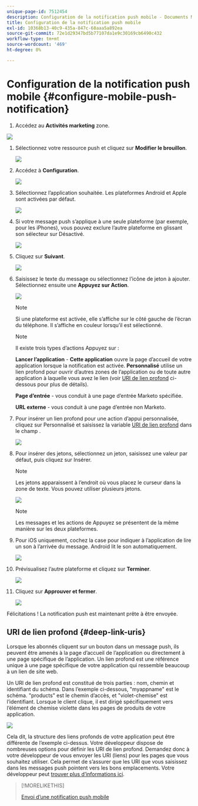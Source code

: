 ```yaml
---
unique-page-id: 7512454
description: Configuration de la notification push mobile - Documents Marketo - Documentation du produit
title: Configuration de la notification push mobile
exl-id: 10368b13-40c9-435a-847c-68aaa5a892ea
source-git-commit: 72e1d29347bd5b77107da1e9c30169cb6490c432
workflow-type: tm+mt
source-wordcount: '469'
ht-degree: 0%

---
```


# Configuration de la notification push mobile {#configure-mobile-push-notification}

1. Accédez au **Activités marketing** zone.

![](assets/2fbf1ab6-2247-40c8-980d-be56b9d94890.png)

1. Sélectionnez votre ressource push et cliquez sur **Modifier le brouillon**.

   ![](assets/image2016-8-23-16-3a49-3a48.png)

1. Accédez à **Configuration**.

   ![](assets/image2016-8-23-16-3a51-3a56.png)

1. Sélectionnez l’application souhaitée. Les plateformes Android et Apple sont activées par défaut.

   ![](assets/image2016-8-23-16-3a53-3a33.png)

1. Si votre message push s’applique à une seule plateforme (par exemple, pour les iPhones), vous pouvez exclure l’autre plateforme en glissant son sélecteur sur Désactivé.

   ![](assets/image2016-8-23-16-3a41-3a48.png)

1. Cliquez sur **Suivant**.

   ![](assets/image2016-8-23-16-3a43-3a28.png)

1. Saisissez le texte du message ou sélectionnez l’icône de jeton à ajouter. Sélectionnez ensuite une **Appuyez sur Action**.

   ![](assets/image2015-9-14-16-3a7-3a43.png)

   >[!NOTE]
   >
   >Si une plateforme est activée, elle s’affiche sur le côté gauche de l’écran du téléphone. Il s’affiche en couleur lorsqu’il est sélectionné.

   >[!NOTE]
   >
   >Il existe trois types d’actions Appuyez sur :
   >
   >**Lancer l’application** - **Cette application** ouvre la page d’accueil de votre application lorsque la notification est activée. **Personnalisé** utilise un lien profond pour ouvrir d’autres zones de l’application ou de toute autre application à laquelle vous avez le lien (voir [URI de lien profond](#Deeplink) ci-dessous pour plus de détails).
   >
   >**Page d’entrée** - vous conduit à une page d’entrée Marketo spécifiée.
   >
   >**URL externe** - vous conduit à une page d’entrée non Marketo.

1. Pour insérer un lien profond pour une action d’appui personnalisée, cliquez sur Personnalisé et saisissez la variable [URI de lien profond](#Deeplink) dans le champ .

   ![](assets/image2016-7-28-16-3a19-3a13.png)

1. Pour insérer des jetons, sélectionnez un jeton, saisissez une valeur par défaut, puis cliquez sur Insérer.

   >[!NOTE]
   >
   >Les jetons apparaissent à l’endroit où vous placez le curseur dans la zone de texte. Vous pouvez utiliser plusieurs jetons.

   ![](assets/image2015-8-10-14-3a48-3a52.png)

   >[!NOTE]
   >
   >Les messages et les actions de Appuyez se présentent de la même manière sur les deux plateformes.

1. Pour iOS uniquement, cochez la case pour indiquer à l’application de lire un son à l’arrivée du message. Android lit le son automatiquement.

   ![](assets/ios-tap-and-notification-hand.png)

1. Prévisualisez l’autre plateforme et cliquez sur **Terminer**.

   ![](assets/image2015-9-14-16-3a12-3a34.png)

1. Cliquez sur **Approuver et fermer**.

   ![](assets/323dda12-0543-4558-8562-563eed5fa0e0.png)

Félicitations ! La notification push est maintenant prête à être envoyée.

## URI de lien profond {#deep-link-uris}

Lorsque les abonnés cliquent sur un bouton dans un message push, ils peuvent être amenés à la page d’accueil de l’application ou directement à une page spécifique de l’application. Un lien profond est une référence unique à une page spécifique de votre application qui ressemble beaucoup à un lien de site web.

Un URI de lien profond est constitué de trois parties : nom, chemin et identifiant du schéma. Dans l’exemple ci-dessous, &quot;myappname&quot; est le schéma. &quot;products&quot; est le chemin d’accès, et &quot;violet-chemise&quot; est l’identifiant. Lorsque le client clique, il est dirigé spécifiquement vers l’élément de chemise violette dans les pages de produits de votre application.

![](assets/image2016-7-29-12-3a49-3a1.png)

Cela dit, la structure des liens profonds de votre application peut être différente de l’exemple ci-dessus. Votre développeur dispose de nombreuses options pour définir les URI de lien profond. Demandez donc à votre développeur de vous envoyer les URI (liens) pour les pages que vous souhaitez utiliser. Cela permet de s’assurer que les URI que vous saisissez dans les messages push pointent vers les bons emplacements. Votre développeur peut [trouver plus d’informations ici](https://developers.marketo.com/mobile/enabling-deep-links-in-your-app/).

>[!MORELIKETHIS]
>
>[Envoi d’une notification push mobile](/help/marketo/product-docs/mobile-marketing/push-notifications/send-a-mobile-push-notification.md)
